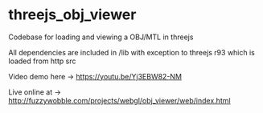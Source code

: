 # threejs_obj_viewer

Codebase for loading and viewing a OBJ/MTL in threejs

All dependencies are included in /lib with exception to threejs r93 which is loaded from http src

Video demo here -> https://youtu.be/Yj3EBW82-NM

Live online at -> http://fuzzywobble.com/projects/webgl/obj_viewer/web/index.html

